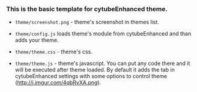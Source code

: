 ### This is the basic template for cytubeEnhanced theme.

* `theme/screenshot.png` - theme's screenshot in themes list.

* `theme/config.js` loads theme's module from cytubeEnhanced and than adds your theme.

* `theme/theme.css` - theme's css.

* `theme/theme.js` - theme's javascript. You can put any code there and it will be executed after theme loaded.
By default it adds the tab in cytubeEnhanced settings with some options to control theme (http://i.imgur.com/4qbRvXA.png).